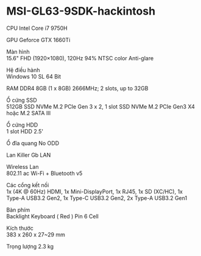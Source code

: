 # MSI-GL63-9SDK-hackintosh
CPU 
Intel Core i7 9750H

GPU	
Geforce GTX 1660Ti

Màn hình	
15.6" FHD (1920×1080), 120Hz 94% NTSC color Anti-glare

Hệ điều hành	
Windows 10 SL 64 Bit

RAM	
DDR4 8GB (1 x 8GB) 2666MHz; 2 slots, up to 32GB

Ổ cứng SSD	
512GB SSD NVMe M.2 PCIe Gen 3 x 2, 1 slot SSD NVMe M.2 PCIe Gen3 X4 hoặc M.2 SATA III

Ổ cứng HDD	
1 slot HDD 2.5'

Ổ đĩa quang	
No ODD

Lan	
Killer Gb LAN

Wireless Lan	
802.11 ac Wi-Fi + Bluetooth v5

Các cổng kết nối	
1x (4K @ 60Hz) HDMI, 1x Mini-DisplayPort, 1x RJ45, 1x SD (XC/HC), 1x Type-A USB3.2 Gen2, 1x Type-C USB3.2 Gen2, 2x Type-A USB3.2 Gen1

Bàn phím	
Backlight Keyboard ( Red )
Pin	
6 Cell

Kích thước	
383 x 260 x 27~29 mm

Trọng lượng	
2.3 kg
